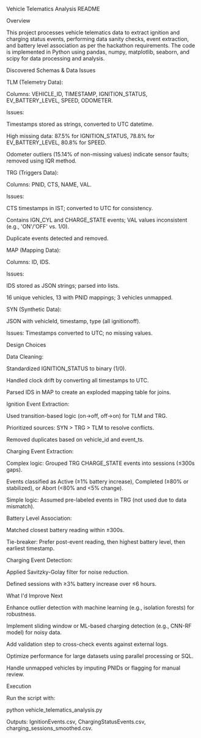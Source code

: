Vehicle Telematics Analysis README

Overview

This project processes vehicle telematics data to extract ignition and charging status events, performing data sanity checks, event extraction, and battery level association as per the hackathon requirements. The code is implemented in Python using pandas, numpy, matplotlib, seaborn, and scipy for data processing and analysis.

Discovered Schemas & Data Issues





TLM (Telemetry Data):





Columns: VEHICLE_ID, TIMESTAMP, IGNITION_STATUS, EV_BATTERY_LEVEL, SPEED, ODOMETER.



Issues:





Timestamps stored as strings, converted to UTC datetime.



High missing data: 87.5% for IGNITION_STATUS, 78.8% for EV_BATTERY_LEVEL, 80.8% for SPEED.



Odometer outliers (15.14% of non-missing values) indicate sensor faults; removed using IQR method.



TRG (Triggers Data):





Columns: PNID, CTS, NAME, VAL.



Issues:





CTS timestamps in IST; converted to UTC for consistency.



Contains IGN_CYL and CHARGE_STATE events; VAL values inconsistent (e.g., 'ON'/'OFF' vs. 1/0).



Duplicate events detected and removed.



MAP (Mapping Data):





Columns: ID, IDS.



Issues:





IDS stored as JSON strings; parsed into lists.



16 unique vehicles, 13 with PNID mappings; 3 vehicles unmapped.



SYN (Synthetic Data):





JSON with vehicleId, timestamp, type (all ignitionoff).



Issues: Timestamps converted to UTC; no missing values.

Design Choices





Data Cleaning:





Standardized IGNITION_STATUS to binary (1/0).



Handled clock drift by converting all timestamps to UTC.



Parsed IDS in MAP to create an exploded mapping table for joins.



Ignition Event Extraction:





Used transition-based logic (on→off, off→on) for TLM and TRG.



Prioritized sources: SYN > TRG > TLM to resolve conflicts.



Removed duplicates based on vehicle_id and event_ts.



Charging Event Extraction:





Complex logic: Grouped TRG CHARGE_STATE events into sessions (≤300s gaps).



Events classified as Active (≥1% battery increase), Completed (≥80% or stabilized), or Abort (<80% and <5% change).



Simple logic: Assumed pre-labeled events in TRG (not used due to data mismatch).



Battery Level Association:





Matched closest battery reading within ±300s.



Tie-breaker: Prefer post-event reading, then highest battery level, then earliest timestamp.



Charging Event Detection:





Applied Savitzky-Golay filter for noise reduction.



Defined sessions with ≥3% battery increase over ≤6 hours.

What I'd Improve Next





Enhance outlier detection with machine learning (e.g., isolation forests) for robustness.



Implement sliding window or ML-based charging detection (e.g., CNN-RF model) for noisy data.



Add validation step to cross-check events against external logs.



Optimize performance for large datasets using parallel processing or SQL.



Handle unmapped vehicles by imputing PNIDs or flagging for manual review.

Execution

Run the script with:

python vehicle_telematics_analysis.py

Outputs: IgnitionEvents.csv, ChargingStatusEvents.csv, charging_sessions_smoothed.csv.
